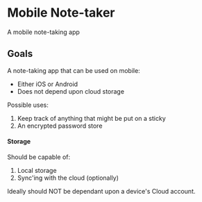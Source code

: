# Mobile Note-taker

A mobile note-taking app

## Goals

A note-taking app that can be used on mobile:

* Either iOS or Android
* Does not depend upon cloud storage

Possible uses:

1. Keep track of anything that might be put on a sticky
2. An encrypted password store

#### Storage

Should be capable of:

1. Local storage
2. Sync'ing with the cloud (optionally)

Ideally should NOT be dependant upon a device's Cloud account.
